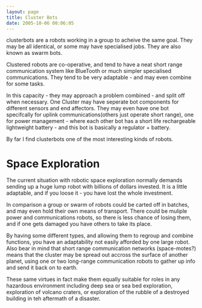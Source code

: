 ```yaml
---
layout: page
title: Cluster Bots
date: 2005-10-06 00:06:05
---
```

<p>clusterbots are a robots working in a group to acheive the same goal. They may be all identical, or some may have specialised jobs. They are also known as swarm bots.
</p>
<p>Clustered robots are co-operative, and tend to have a neat short range communication system like BlueTooth or much simpler specialised communications. They tend to be very adaptable - and may even combine for some tasks.
</p>
<p>In this capacity - they may approach a problem combined - and split off when necessary. One Cluster may have seperate bot components for different sensors and end affectors. They may even have one bot specifcally for uplink communications(others just operate short range), one for power management - where each other bot has a short life rechargeable lightweight battery - and this bot is basically a regulator + battery.
</p>
<p>By far I find clusterbots one of the most interesting kinds of robots.
</p>
<h1  id="Space_Exploration">Space Exploration</h1>
<p>The current situation with robotic space exploration normally demands sending up a huge lump robot with billions of dollars invested. It is a little adaptable, and if you loose it - you have lost the whole investment.
</p>
<p>In comparison a group or swarm of robots could be carted off in batches, and may even hold their own means of transport. There could be muliple power and communications robots, so there is less chance of losing them, and if one gets damaged you have others to take its place.
</p>
<p>By having some different types, and allowing them to regroup and combine functions, you have an adaptability not easily afforded by one large robot. Also bear in mind that short range communication networks (space-motes?) means that the cluster may be spread out accross the surface of another planet, using one or two long-range communication robots to gather up info and send it back on to earth.
</p>
<p>These same virtues in fact make them equally suitable for roles in any hazardous environment including deep sea or sea bed exploration, exploration of volcano craters, or exploration of the rubble of a destroyed building in teh aftermath of a disaster.
</p>
